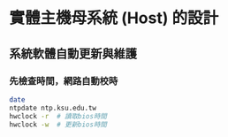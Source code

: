 # 實體主機母系統 (Host) 的設計
## 系統軟體自動更新與維護
### 先檢查時間，網路自動校時
```bash
date
ntpdate ntp.ksu.edu.tw
hwclock -r  # 讀取bios時間
hwclock -w  # 更新bios時間
```

